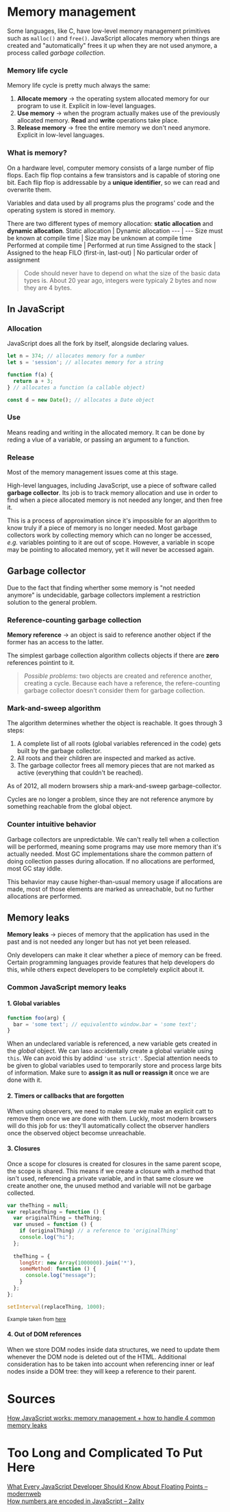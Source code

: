 # Memory management
Some languages, like C, have low-level memory management primitives such as `malloc()` and `free()`. JavaScript allocates memory when things are created and "automatically" frees it up when they are not used anymore, a process called *garbage collection*.

### Memory life cycle
Memory life cycle is pretty much always the same:
1. __Allocate memory__ → the operating system allocated memory for our program to use it. Explicit in low-level languages.
2. __Use memory__ → when the program actually makes use of the previously allocated memory. **Read** and **write** operations take place.
3. __Release memory__ → free the entire memory we don't need anymore. Explicit in low-level languages.

### What is memory?
On a hardware level, computer memory consists of a large number of flip flops. Each flip flop contains a few transistors and is capable of storing one bit. Each flip flop is addressable by a **unique identifier**, so we can read and overwrite them.

Variables and data used by all programs plus the programs' code and the operating system is stored in memory.

There are two different types of memory allocation: **static allocation** and **dynamic allocation**.
Static allocation | Dynamic allocation
--- | ---
Size must be known at compile time | Size may be unknown at compile time
Performed at compile time | Performed at run time
Assigned to the stack | Assigned to the heap
FILO (first-in, last-out) | No particular order of assignment

> Code should never have to depend on what the size of the basic data types is. About 20 year ago, integers were typicaly 2 bytes and now they are 4 bytes.

## In JavaScript
### Allocation
JavaScript does all the fork by itself, alongside declaring values.
```javascript
let n = 374; // allocates memory for a number
let s = 'session'; // allocates memory for a string

function f(a) {
  return a + 3;
} // allocates a function (a callable object)

const d = new Date(); // allocates a Date object
```

### Use
Means reading and writing in the allocated memory. It can be done by reding a vlue of a variable, or passing an argument to a function.

### Release
Most of the memory management issues come at this stage.

High-level languages, including JavaScript, use a piece of software called **garbage collector**. Its job is to track memory allocation and use in order to find when a piece allocated memory is not needed any longer, and then free it.

This is a process of approximation since it's impossible for an algorithm to know truly if a piece of memory is no longer needed. Most garbage collectors work by collecting memory which can no longer be accessed, *e.g.* variables pointing to it are out of scope. However, a variable in scope may be pointing to allocated memory, yet it will never be accessed again.

## Garbage collector
Due to the fact that finding wherther some memory is "not needed anymore" is undecidable, garbage collectors implement a restriction solution to the general problem.

### Reference-counting garbage collection
__Memory reference__ → an object is said to reference another object if the former has an access to the latter.

The simplest garbage collection algorithm collects objects if there are **zero** references pointint to it.

> _Possible problems:_ two objects are created and reference another, creating a cycle. Because each have a reference, the refere-counting garbage collector doesn't consider them for garbage collection.

### Mark-and-sweep algorithm
The algorithm determines whether the object is reachable. It goes through 3 steps:
1. A complete list of all roots (global variables referenced in the code) gets built by the garbage collector.
2. All roots and their children are inspected and marked as active.
3. The garbage collector frees all memory pieces that are not marked as active (everything that couldn't be reached).

As of 2012, all modern browsers ship a mark-and-sweep garbage-collector.

Cycles are no longer a problem, since they are not reference anymore by something reachable from the global object.

### Counter intuitive behavior
Garbage collectors are unpredictable. We can't really tell when a collection will be performed, meaning some programs may use more memory than it's actually needed. Most GC implementations share the common pattern of doing collection passes during allocation. If no allocations are performed, most GC stay iddle.

This behavior may cause higher-than-usual memory usage if allocations are made, most of those elements are marked as unreachable, but no further allocations are performed.

## Memory leaks
__Memory leaks__ → pieces of memory that the application has used in the past and is not needed any longer but has not yet been released.

Only developers can make it clear whether a piece of memory can be freed. Certain programming languages provide features that help developers do this, while others expect developers to be completely explicit about it.

### Common JavaScript memory leaks
#### 1. Global variables
```javascript
function foo(arg) {
  bar = 'some text'; // equivalentto window.bar = 'some text';
}
```
When an undeclared variable is referenced, a new variable gets created in the *global* object. We can laso accidentally create a global variable using `this`. We can avoid this by addind `'use strict'`.
Special attention needs to be given to global variables used to temporarily store and process large bits of information. Make sure to **assign it as null or reassign it** once we are done with it.

#### 2. Timers or callbacks that are forgotten
When using observers, we need to make sure we make an explicit catt to remove them once we are done with them. Luckly, most modern browsers will do this job for us: they'll automatically collect the observer handlers once the observed object becomse unreachable.

#### 3. Closures
Once a scope for closures is created for closures in the same parent scope, the scope is shared. This means if we create a closure with a method that isn't used, referencing a private variable, and in that same closure we create another one, the unused method and variable will not be garbage collected.

```javascript
var theThing = null;
var replaceThing = function () {
  var originalThing = theThing;
  var unused = function () {
    if (originalThing) // a reference to 'originalThing'
    console.log("hi");
  };
  
  theThing = {
    longStr: new Array(1000000).join('*'),
    someMethod: function () {
      console.log("message");
    }
  };
};

setInterval(replaceThing, 1000);
```
<small>Example taken from [here](https://blog.sessionstack.com/how-javascript-works-memory-management-how-to-handle-4-common-memory-leaks-3f28b94cfbec)</small>

#### 4. Out of DOM references
When we store DOM nodes inside data structures, we need to update them whenever the DOM node is deleted out of the HTML. Additional consideration has to be taken into account when referencing inner or leaf nodes inside a DOM tree: they will keep a reference to their parent.

# Sources
[How JavaScript works: memory management + how to handle 4 common memory leaks](https://blog.sessionstack.com/how-javascript-works-memory-management-how-to-handle-4-common-memory-leaks-3f28b94cfbec)

# Too Long and Complicated To Put Here
[What Every JavaScript Developer Should Know About Floating Points – modernweb](https://modernweb.com/what-every-javascript-developer-should-know-about-floating-points/)\
[How numbers are encoded in JavaScript – 2ality](https://2ality.com/2012/04/number-encoding.html)
